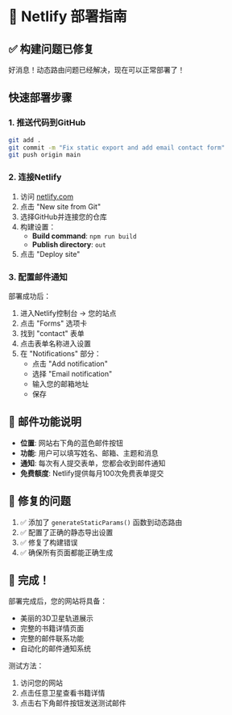 # 🚀 Netlify 部署指南

## ✅ 构建问题已修复

好消息！动态路由问题已经解决，现在可以正常部署了！

## 快速部署步骤

### 1. 推送代码到GitHub
```bash
git add .
git commit -m "Fix static export and add email contact form"
git push origin main
```

### 2. 连接Netlify
1. 访问 [netlify.com](https://netlify.com)
2. 点击 "New site from Git"
3. 选择GitHub并连接您的仓库
4. 构建设置：
   - **Build command**: `npm run build`
   - **Publish directory**: `out`
5. 点击 "Deploy site"

### 3. 配置邮件通知
部署成功后：
1. 进入Netlify控制台 → 您的站点
2. 点击 "Forms" 选项卡
3. 找到 "contact" 表单
4. 点击表单名称进入设置
5. 在 "Notifications" 部分：
   - 点击 "Add notification"
   - 选择 "Email notification"
   - 输入您的邮箱地址
   - 保存

## 📧 邮件功能说明

- **位置**: 网站右下角的蓝色邮件按钮
- **功能**: 用户可以填写姓名、邮箱、主题和消息
- **通知**: 每次有人提交表单，您都会收到邮件通知
- **免费额度**: Netlify提供每月100次免费表单提交

## 🔧 修复的问题

1. ✅ 添加了 `generateStaticParams()` 函数到动态路由
2. ✅ 配置了正确的静态导出设置
3. ✅ 修复了构建错误
4. ✅ 确保所有页面都能正确生成

## 🎉 完成！

部署完成后，您的网站将具备：
- 美丽的3D卫星轨道展示
- 完整的书籍详情页面
- 完整的邮件联系功能
- 自动化的邮件通知系统

测试方法：
1. 访问您的网站
2. 点击任意卫星查看书籍详情
3. 点击右下角邮件按钮发送测试邮件
